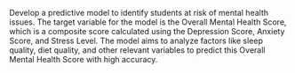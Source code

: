 Develop a predictive model to identify students at risk of mental health issues. The target variable for the model is the Overall Mental Health Score, which is a composite score calculated using the Depression Score, Anxiety Score, and Stress Level. The model aims to analyze factors like sleep quality, diet quality, and other relevant variables to predict this Overall Mental Health Score with high accuracy.
